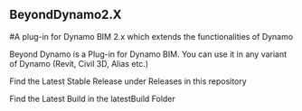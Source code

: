 ## BeyondDynamo2.X
#A plug-in for Dynamo BIM 2.x which extends the functionalities of Dynamo

Beyond Dynamo is a Plug-in for Dynamo BIM. You can use it in any variant of Dynamo (Revit, Civil 3D, Alias etc.)

Find the Latest Stable Release under Releases in this repository

Find the Latest Build in the latestBuild Folder

